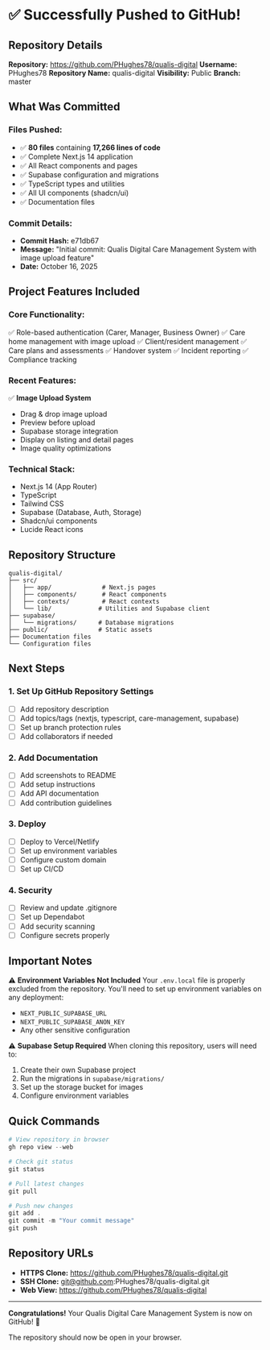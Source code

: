 # ✅ Successfully Pushed to GitHub!

## Repository Details

**Repository:** https://github.com/PHughes78/qualis-digital
**Username:** PHughes78
**Repository Name:** qualis-digital
**Visibility:** Public
**Branch:** master

## What Was Committed

### Files Pushed:
- ✅ **80 files** containing **17,266 lines of code**
- ✅ Complete Next.js 14 application
- ✅ All React components and pages
- ✅ Supabase configuration and migrations
- ✅ TypeScript types and utilities
- ✅ All UI components (shadcn/ui)
- ✅ Documentation files

### Commit Details:
- **Commit Hash:** e71db67
- **Message:** "Initial commit: Qualis Digital Care Management System with image upload feature"
- **Date:** October 16, 2025

## Project Features Included

### Core Functionality:
✅ Role-based authentication (Carer, Manager, Business Owner)
✅ Care home management with image upload
✅ Client/resident management
✅ Care plans and assessments
✅ Handover system
✅ Incident reporting
✅ Compliance tracking

### Recent Features:
✅ **Image Upload System**
  - Drag & drop image upload
  - Preview before upload
  - Supabase storage integration
  - Display on listing and detail pages
  - Image quality optimizations

### Technical Stack:
- Next.js 14 (App Router)
- TypeScript
- Tailwind CSS
- Supabase (Database, Auth, Storage)
- Shadcn/ui components
- Lucide React icons

## Repository Structure

```
qualis-digital/
├── src/
│   ├── app/              # Next.js pages
│   ├── components/       # React components
│   ├── contexts/         # React contexts
│   └── lib/             # Utilities and Supabase client
├── supabase/
│   └── migrations/      # Database migrations
├── public/              # Static assets
├── Documentation files
└── Configuration files
```

## Next Steps

### 1. Set Up GitHub Repository Settings
- [ ] Add repository description
- [ ] Add topics/tags (nextjs, typescript, care-management, supabase)
- [ ] Set up branch protection rules
- [ ] Add collaborators if needed

### 2. Add Documentation
- [ ] Add screenshots to README
- [ ] Add setup instructions
- [ ] Add API documentation
- [ ] Add contribution guidelines

### 3. Deploy
- [ ] Deploy to Vercel/Netlify
- [ ] Set up environment variables
- [ ] Configure custom domain
- [ ] Set up CI/CD

### 4. Security
- [ ] Review and update .gitignore
- [ ] Set up Dependabot
- [ ] Add security scanning
- [ ] Configure secrets properly

## Important Notes

⚠️ **Environment Variables Not Included**
Your `.env.local` file is properly excluded from the repository. You'll need to set up environment variables on any deployment:
- `NEXT_PUBLIC_SUPABASE_URL`
- `NEXT_PUBLIC_SUPABASE_ANON_KEY`
- Any other sensitive configuration

⚠️ **Supabase Setup Required**
When cloning this repository, users will need to:
1. Create their own Supabase project
2. Run the migrations in `supabase/migrations/`
3. Set up the storage bucket for images
4. Configure environment variables

## Quick Commands

```powershell
# View repository in browser
gh repo view --web

# Check git status
git status

# Pull latest changes
git pull

# Push new changes
git add .
git commit -m "Your commit message"
git push
```

## Repository URLs

- **HTTPS Clone:** https://github.com/PHughes78/qualis-digital.git
- **SSH Clone:** git@github.com:PHughes78/qualis-digital.git
- **Web View:** https://github.com/PHughes78/qualis-digital

---

**Congratulations!** Your Qualis Digital Care Management System is now on GitHub! 🚀

The repository should now be open in your browser.
